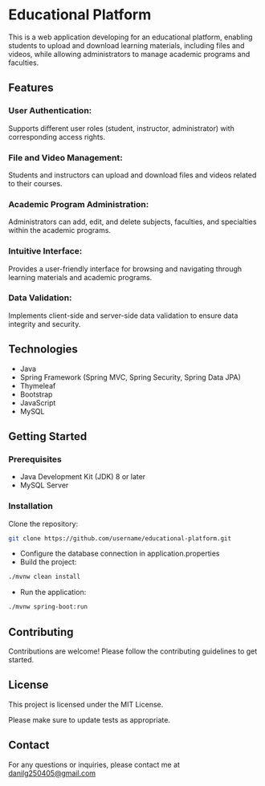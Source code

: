 # Educational Platform

This is a web application developing for an educational platform, enabling students to upload and download learning materials, including files and videos, while allowing administrators to manage academic programs and faculties.

## Features
### User Authentication: 
 Supports different user roles (student, instructor, administrator) with corresponding access rights.
### File and Video Management: 
Students and instructors can upload and download files and videos related to their courses.
### Academic Program Administration:
 Administrators can add, edit, and delete subjects, faculties, and specialties within the academic programs.
### Intuitive Interface: 
Provides a user-friendly interface for browsing and navigating through learning materials and academic programs.
### Data Validation: 
Implements client-side and server-side data validation to ensure data integrity and security.


## Technologies
- Java
- Spring Framework (Spring MVC, Spring Security, Spring Data JPA)
- Thymeleaf
- Bootstrap
- JavaScript
- MySQL
## Getting Started
### Prerequisites

- Java Development Kit (JDK) 8 or later
- MySQL Server
### Installation

Clone the repository:


```bash
git clone https://github.com/username/educational-platform.git
```
- Configure the database connection in application.properties
- Build the project:
```bash 
./mvnw clean install
 ```
- Run the application:
```bash 
./mvnw spring-boot:run
 ```
## Contributing
Contributions are welcome! Please follow the contributing guidelines to get started.


## License

This project is licensed under the MIT License.


Please make sure to update tests as appropriate.

## Contact
For any questions or inquiries, please contact me at danilg250405@gmail.com
